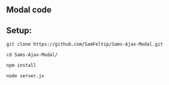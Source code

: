 ## Modal code

## Setup:

`git clone https://github.com/SamFeltip/Sams-Ajax-Modal.git`

`cd Sams-Ajax-Modal/`

`npm install`

`node server.js`